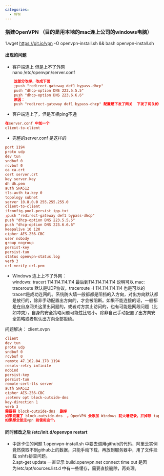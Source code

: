 ```yaml
---
categories:
  - VPN
---
```

### 搭建OpenVPN （目的是用本地的mac连上公司的windows电脑）

1.wget https://git.io/vpn -O openvpn-install.sh && bash openvpn-install.sh

#### 出现的问题
- 客户端连上 但是上不了外网  
nano /etc/openvpn/server.conf  
```conf
    这部分改掉，改成下面
    ;push "redirect-gateway def1 bypass-dhcp"
    push "dhcp-option DNS 223.5.5.5"
    push "dhcp-option DNS 223.6.6.6"
    原因：
    push "redirect-gateway def1 bypass-dhcp" 配置是下发了网关  下发了网关的话，客户端访问公网就不走公网网关了，都走VPN 
```

- 客户端连上了，但是互相ping不通  
```conf
在server.conf 中加一个
client-to-client
```

- 完整的server.conf 是这样的
```conf
port 1194
proto udp
dev tun
sndbuf 0
rcvbuf 0
ca ca.crt
cert server.crt
key server.key
dh dh.pem
auth SHA512
tls-auth ta.key 0
topology subnet
server 10.8.0.0 255.255.255.0
client-to-client
ifconfig-pool-persist ipp.txt
;push "redirect-gateway def1 bypass-dhcp"
push "dhcp-option DNS 223.5.5.5"
push "dhcp-option DNS 223.6.6.6"
keepalive 10 120
cipher AES-256-CBC
user nobody
group nogroup
persist-key
persist-tun
status openvpn-status.log
verb 3
crl-verify crl.pem
```

- Windows 连上上不了外网：  
windows:
tracert 114.114.114.114 最后到114.114.114.114 说明可以
mac:
traceroute 默认是UDP协议，traceroute -I 114.114.114.114 也是可以的
tracert是成功连网的。系统防火墙一般都都是阻挡的入方向，对出方向默认都是放行的，除非手动配置出方向的，才会被阻断。如果不能连接的话，一般都是在自身网关这里出问题的，或者对方禁止访问的，也有可能是网段问题（比如冲突），自身的安全策略问题可能性比较小，除非自己手动配置了出方向安全策略或者默认出方向全部拒绝。

问题解决：
client.ovpn
```conf
client
dev tun
proto udp
sndbuf 0
rcvbuf 0
remote 47.102.84.178 1194
resolv-retry infinite
nobind
persist-key
persist-tun
remote-cert-tls server
auth SHA512
cipher AES-256-CBC
;setenv opt block-outside-dns
key-direction 1
verb 3
需要将 block-outside-dns  删掉
如果设置了 block-outside-dns  ，OpenVPN 会添加 Windows 防火墙记录，拦掉除 tap 以外的所有网络接口上的 DNS 请求。
如果想全部走vpn 则使用这个。  
```

#### 同时修改之后 /etc/init.d/openvpn restart  

- 中途卡住的问题
1.openvpn-install.sh 中要去调用github的代码，阿里云实例竟然获取不到github上的数据，只能手动下载，再放到服务器中，用了文件挂载 sshfs排查问题。   
2.apt-get update 一直显示 build.openvpn.net connect time out
是因为/etc/apt/sources.list.d 中有一些缓存，需要直接删除，再处理。